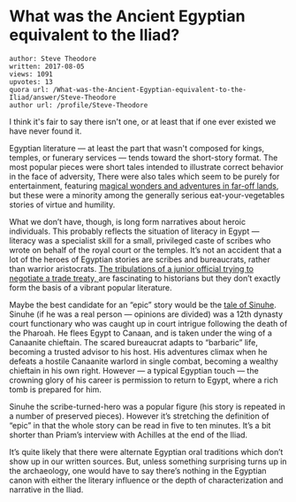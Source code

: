 # What was the Ancient Egyptian equivalent to the Iliad?

	author: Steve Theodore
	written: 2017-08-05
	views: 1091
	upvotes: 13
	quora url: /What-was-the-Ancient-Egyptian-equivalent-to-the-Iliad/answer/Steve-Theodore
	author url: /profile/Steve-Theodore


I think it's fair to say there isn't one, or at least that if one ever existed we have never found it.

Egyptian literature — at least the part that wasn't composed for kings, temples, or funerary services — tends toward the short-story format. The most popular pieces were short tales intended to illustrate correct behavior in the face of adversity, There were also tales which seem to be purely for entertainment, featuring [magical wonders and adventures in far-off lands](http://www.masseiana.org/petrie1.htm), but these were a minority among the generally serious eat-your-vegetables stories of virtue and humility.

What we don’t have, though, is long form narratives about heroic individuals. This probably reflects the situation of literacy in Egypt — literacy was a specialist skill for a small, privileged caste of scribes who wrote on behalf of the royal court or the temples. It’s not an accident that a lot of the heroes of Egyptian stories are scribes and bureaucrats, rather than warrior aristocrats. [The tribulations of a junior official trying to negotiate a trade treaty, ](http://ib205.tripod.com/report.html)are fascinating to historians but they don’t exactly form the basis of a vibrant popular literature.

Maybe the best candidate for an “epic” story would be the [tale of Sinuhe](http://www.reshafim.org.il/ad/egypt/texts/sinuhe.htm). Sinuhe (if he was a real person — opinions are divided) was a 12th dynasty court functionary who was caught up in court intrigue following the death of the Pharoah. He flees Egypt to Canaan, and is taken under the wing of a Canaanite chieftain. The scared bureaucrat adapts to “barbaric” life, becoming a trusted advisor to his host. His adventures climax when he defeats a hostile Canaanite warlord in single combat, becoming a wealthy chieftain in his own right. However — a typical Egyptian touch — the crowning glory of his career is permission to return to Egypt, where a rich tomb is prepared for him.

Sinuhe the scribe-turned-hero was a popular figure (his story is repeated in a number of preserved pieces). However it’s stretching the definition of “epic” in that the whole story can be read in five to ten minutes. It’s a bit shorter than Priam’s interview with Achilles at the end of the Iliad.

It’s quite likely that there were alternate Egyptian oral traditions which don’t show up in our written sources. But, unless something surprising turns up in the archaeology, one would have to say there’s nothing in the Egyptian canon with either the literary influence or the depth of characterization and narrative in the Iliad.

